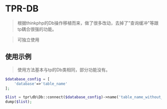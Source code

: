 # TPR-DB
> 根据thinkphp的Db操作移植而来，做了很多改动，去掉了"查询缓冲"等跟tp耦合很强的功能。

> 可独立使用

## 使用示例

> 使用方法基本与tp的Db类相同，部分功能没有。

``` php
$database_config = [
    'database'=>'table_name'
];

$list = tpr\db\Db::connect($database_config)->name('table_name_without_prefix')->select();
dump($list);
```
